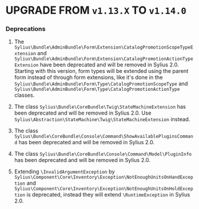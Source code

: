 # UPGRADE FROM `v1.13.X` TO `v1.14.0`

### Deprecations

1. The `Sylius\Bundle\AdminBundle\Form\Extension\CatalogPromotionScopeTypeExtension` and `Sylius\Bundle\AdminBundle\Form\Extension\CatalogPromotionActionTypeExtension` 
   have been deprecated and will be removed in Sylius 2.0. Starting with this version, form types will be extended using 
   the parent form instead of through form extensions, like it's done in the `Sylius\Bundle\AdminBundle\Form\Type\CatalogPromotionScopeType` 
   and `Sylius\Bundle\AdminBundle\Form\Type\CatalogPromotionActionType` classes.

1. The class `Sylius\Bundle\CoreBundle\Twig\StateMachineExtension` has been deprecated and will be removed in Sylius 2.0. Use `Sylius\Abstraction\StateMachine\Twig\StateMachineExtension` instead.

1. The class `Sylius\Bundle\CoreBundle\Console\Command\ShowAvailablePluginsCommand` has been deprecated and will be removed in Sylius 2.0.

1. The class `Sylius\Bundle\CoreBundle\Console\Command\Model\PluginInfo` has been deprecated and will be removed in Sylius 2.0.

1. Extending `\InvalidArgumentException` by `Sylius\Component\Core\Inventory\Exception\NotEnoughUnitsOnHandException` 
   and `Sylius\Component\Core\Inventory\Exception\NotEnoughUnitsOnHoldException` is deprecated, instead they will extend 
   `\RuntimeException` in Sylius 2.0.
